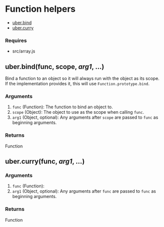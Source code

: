 # Function helpers

* [uber.bind](#bind)
* [uber.curry](#curry)

### Requires
* src/array.js

## <a name="bind">uber.bind(func, scope, *arg1*, ...)</a>
Bind a function to an object so it will always run with the object as its scope.  If the implementation provides it, this will use `Function.prototype.bind`.

### Arguments
1. `func` (Function): The function to bind an object to.
2. `scope` (Object): The object to use as the scope when calling `func`.
3. `arg1` (Object, optional): Any arguments after `scope` are passed to `func` as beginning arguments.

### Returns
Function


## <a name="curry">uber.curry(func, *arg1*, ...)</a>

### Arguments
1. `func` (Function):
2. `arg1` (Object, optional): Any arguments after `func` are passed to `func` as beginning arguments.

### Returns
Function
